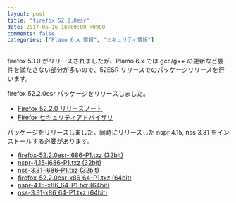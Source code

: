 ```yaml
---
layout: post
title: "firefox 52.2.0esr"
date: 2017-06-16 16:00:00 +0900
comments: false
categories: ["Plamo 6.x 情報", "セキュリティ情報"]
---
```

firefox 53.0 がリリースされましたが、Plamo 6.x では gcc/g++ の更新など要件を満たさない部分が多いので、52ESR リリースでのパッケージリリースを行います。

firefox 52.2.0esr パッケージをリリースしました。

* [Firefox 52.2.0 リリースノート](https://www.mozilla.jp/firefox/52.2.0/releasenotes/)
* [Firefox セキュリティアドバイザリ](http://www.mozilla-japan.org/security/known-vulnerabilities/firefox.html)

パッケージをリリースしました。同時にリリースした nspr 4.15, nss 3.31 をインストールする必要があります。

* [firefox-52.2.0esr-i686-P1.txz (32bit)](ftp://plamo.linet.gr.jp/pub/Plamo-6.x/x86/plamo/04_xapps/firefox-52.2.0esr-i686-P1.txz)
* [nspr-4.15-i686-P1.txz (32bit)](ftp://plamo.linet.gr.jp/pub/Plamo-6.x/x86/plamo/04_xapps/nspr-4.15-i686-P1.txz)
* [nss-3.31-i686-P1.txz (32bit)](ftp://plamo.linet.gr.jp/pub/Plamo-6.x/x86/plamo/04_xapps/nss-3.31-i686-P1.txz)
* [firefox-52.2.0esr-x86_64-P1.txz (64bit)](ftp://plamo.linet.gr.jp/pub/Plamo-6.x/x86_64/plamo/04_xapps/firefox-52.2.0esr-x86_64-P1.txz)
* [nspr-4.15-x86_64-P1.txz (64bit)](ftp://plamo.linet.gr.jp/pub/Plamo-6.x/x86_64/plamo/04_xapps/nspr-4.15-x86_64-P1.txz)
* [nss-3.31-x86_64-P1.txz (64bit)](ftp://plamo.linet.gr.jp/pub/Plamo-6.x/x86_64/plamo/04_xapps/nss-3.31-x86_64-P1.txz)
